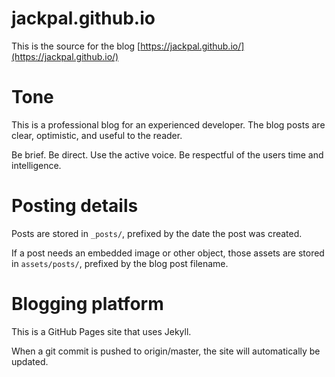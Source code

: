 # jackpal.github.io

This is the source for the blog [https://jackpal.github.io/](https://jackpal.github.io/)

# Tone

This is a professional blog for an experienced developer. The blog posts are clear, optimistic, and useful to the reader.

Be brief. Be direct. Use the active voice. Be respectful of the users time and intelligence.

# Posting details

Posts are stored in `_posts/`, prefixed by the date the post was created.

If a post needs an embedded image or other object, those assets are stored in `assets/posts/`, prefixed by the blog post filename.

# Blogging platform

This is a GitHub Pages site that uses Jekyll.

When a git commit is pushed to origin/master, the site will automatically be updated.

